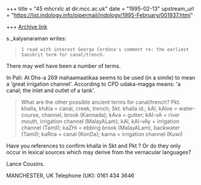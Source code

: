+++
title = "45 mhcrxlc at dir.mcc.ac.uk"
date = "1995-02-13"
upstream_url = "https://list.indology.info/pipermail/indology/1995-February/001937.html"

+++
[Archive link](https://list.indology.info/pipermail/indology/1995-February/001937.html)

s._kalyanaraman writes:

>     I read with interest George Cordona's comment re: the earliest
>     Sanskrit term for canal/trench.

There may well have been a number of terms.

In Pali:
At Dhs-a 269 mahaamaatikaa seems to be used (in a simile) to mean a 'great
irrigation channel'.
According to CPD udaka-magga means: 'a canal; the inlet and outlet of a tank'.

> What are the other possible ancient terms for canal/trench?
>     Pkt. khalla, khAla = canal, creek, trench; Skt. khalla id.; kAl, kAlve
>     = water-course, channel, brook (Kannada); kAva = gutter; kAl-vA =
>     river mouth, irrigation channel (MalayALam); kAl, kAl-vAy = irrigation
>     channel (Tamil); kaZHi = ebbing brook (MalayALam), backwater (Tamil);
>     kaRna = canal (KonDa); karna = irrigation channel (Kuwi)

Have you references to confirm khalla in Skt and Pkt ? Or do they only
occur in lexical sources which may derive from the vernacular languages?

Lance Cousins.

MANCHESTER, UK
Telephone (UK): 0161 434 3646







